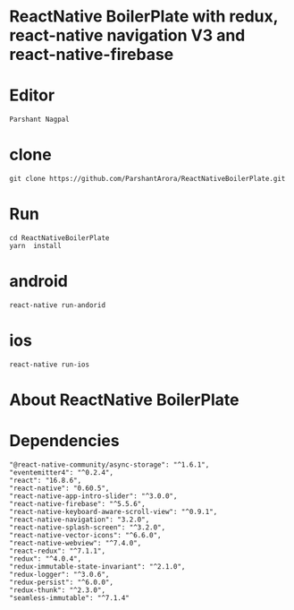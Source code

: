 # ReactNative BoilerPlate with redux, react-native navigation V3 and react-native-firebase

# Editor 
 	Parshant Nagpal

# clone 
	git clone https://github.com/ParshantArora/ReactNativeBoilerPlate.git

# Run
	cd ReactNativeBoilerPlate
	yarn  install
# android 
	react-native run-andorid
# ios 
	react-native run-ios

# About ReactNative BoilerPlate

# Dependencies 
    "@react-native-community/async-storage": "^1.6.1",
    "eventemitter4": "^0.2.4",
    "react": "16.8.6",
    "react-native": "0.60.5",
    "react-native-app-intro-slider": "^3.0.0",
    "react-native-firebase": "^5.5.6",
    "react-native-keyboard-aware-scroll-view": "^0.9.1",
    "react-native-navigation": "3.2.0",
    "react-native-splash-screen": "^3.2.0",
    "react-native-vector-icons": "^6.6.0",
    "react-native-webview": "^7.4.0",
    "react-redux": "^7.1.1",
    "redux": "^4.0.4",
    "redux-immutable-state-invariant": "^2.1.0",
    "redux-logger": "^3.0.6",
    "redux-persist": "^6.0.0",
    "redux-thunk": "^2.3.0",
    "seamless-immutable": "^7.1.4"
